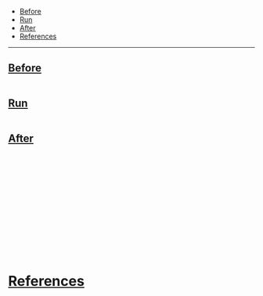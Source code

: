 - [Before](#before)
- [Run](#run)
- [After](#after)
- [References](#references)

-------------------------------------------

## [Before](#before-1)
```sh

```

## [Run](#run-1)
```sh

```

## [After](#after-1)
```sh

```

## 
```sh

```

## 
```sh

```

## 
```sh

```

## 
```sh

```

## 
```sh

```

## 
```sh

```

## 
```sh

```

# [References](#references-1)

